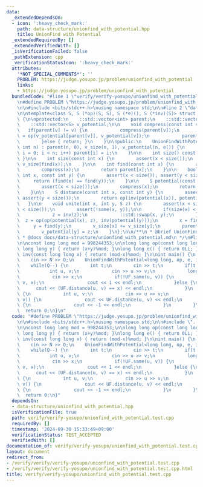 ```yaml
---
data:
  _extendedDependsOn:
  - icon: ':heavy_check_mark:'
    path: data-structure/unionfind_with_potential.hpp
    title: UnionFind with Potential
  _extendedRequiredBy: []
  _extendedVerifiedWith: []
  _isVerificationFailed: false
  _pathExtension: cpp
  _verificationStatusIcon: ':heavy_check_mark:'
  attributes:
    '*NOT_SPECIAL_COMMENTS*': ''
    PROBLEM: https://judge.yosupo.jp/problem/unionfind_with_potential
    links:
    - https://judge.yosupo.jp/problem/unionfind_with_potential
  bundledCode: "#line 1 \"verify/verify-yosupo/unionfind_with_potential.test.cpp\"\
    \n#define PROBLEM \"https://judge.yosupo.jp/problem/unionfind_with_potential\"\
    \n\n#include <bits/stdc++.h>\nusing namespace std;\n\n#line 2 \"data-structure/unionfind_with_potential.hpp\"\
    \n\ntemplate<class S, S (*op)(S, S), S (*e)(), S (*inv)(S)> struct UnionFindWithPotential\
    \ {\n\nprotected:\n    ::std::vector<int> parent;\n    ::std::vector<int> v_size;\n\
    \    ::std::vector<S> v_potential;\n\n    void compress(const int v) {\n     \
    \   if(parent[v] != v) {\n            compress(parent[v]);\n            v_potential[v]\
    \ = op(v_potential[parent[v]], v_potential[v]);\n            parent[v] = parent[parent[v]];\n\
    \        }else { return; }\n    }\n\npublic:\n    UnionFindWithPotential(const\
    \ int n) : parent(n, 0), v_size(n, 1), v_potential(n, e()) {\n        for(int\
    \ i = 0; i < n; i++) parent[i] = i;\n    }\n\n    int size() const { return ::std::size(parent);\
    \ }\n\n    int size(const int x) {\n        assert(x < size());\n        return\
    \ v_size[find(x)];\n    }\n\n    int find(const int x) {\n        assert(x < size());\n\
    \        compress(x);\n        return parent[x];\n    }\n\n    bool same(const\
    \ int x, const int y) {\n        assert(x < size()); assert(y < size());\n   \
    \     return (find(x) == find(y));\n    }\n\n    S potential(const int x) {\n\
    \        assert(x < size());\n        compress(x);\n        return v_potential[x];\n\
    \    }\n\n    S distance(const int x, const int y) {\n        assert(x < size());\
    \ assert(y < size());\n        return op(inv(potential(x)), potential(y));\n \
    \   }\n\n    void unite(int x, int y, S z) {\n        assert(x < size()); assert(y\
    \ < size());\n        assert(!same(x, y));\n\n        if(size(x) < size(y)) {\n\
    \            z = inv(z);\n            ::std::swap(x, y);\n        }\n\n      \
    \  z = op(op(potential(x), z), inv(potential(y)));\n        x = find(x);\n   \
    \     y = find(y);\n        v_size[x] += v_size[y];\n        parent[y] = x;\n\
    \        v_potential[y] = z;\n    }\n};\n\n/**\n * @brief UnionFind with Potential\n\
    \ * @docs docs/data-structure/unionfind_with_potential.md\n */\n#line 7 \"verify/verify-yosupo/unionfind_with_potential.test.cpp\"\
    \n\nconst long long mod = 998244353;\n\nlong long op(const long long x, const\
    \ long long y) { return (x+y)%mod; }\nlong long e() { return 0LL; }\nlong long\
    \ inv(const long long x) { return (mod-x)%mod; }\n\nint main() {\n    int N, Q;\n\
    \    cin >> N >> Q;\n    UnionFindWithPotential<long long, op, e, inv> UF(N);\n\
    \    while(Q--) {\n        int t;\n        cin >> t;\n        if(t == 0) {\n \
    \           int u, v;\n            cin >> u >> v;\n            long long x;\n\
    \            cin >> x;\n            if(!UF.same(u, v)) {\n                UF.unite(u,\
    \ v, x);\n                cout << 1 << endl;\n            }else {\n          \
    \      cout << (UF.distance(u, v) == x) << endl;\n            }\n        }else\
    \ {\n            int u, v;\n            cin >> u >> v;\n            if(UF.same(u,\
    \ v)) {\n                cout << UF.distance(u, v) << endl;\n            }else\
    \ {\n                cout << -1 << endl;\n            }\n        }\n    }\n  \
    \  return 0;\n}\n"
  code: "#define PROBLEM \"https://judge.yosupo.jp/problem/unionfind_with_potential\"\
    \n\n#include <bits/stdc++.h>\nusing namespace std;\n\n#include \"../../data-structure/unionfind_with_potential.hpp\"\
    \n\nconst long long mod = 998244353;\n\nlong long op(const long long x, const\
    \ long long y) { return (x+y)%mod; }\nlong long e() { return 0LL; }\nlong long\
    \ inv(const long long x) { return (mod-x)%mod; }\n\nint main() {\n    int N, Q;\n\
    \    cin >> N >> Q;\n    UnionFindWithPotential<long long, op, e, inv> UF(N);\n\
    \    while(Q--) {\n        int t;\n        cin >> t;\n        if(t == 0) {\n \
    \           int u, v;\n            cin >> u >> v;\n            long long x;\n\
    \            cin >> x;\n            if(!UF.same(u, v)) {\n                UF.unite(u,\
    \ v, x);\n                cout << 1 << endl;\n            }else {\n          \
    \      cout << (UF.distance(u, v) == x) << endl;\n            }\n        }else\
    \ {\n            int u, v;\n            cin >> u >> v;\n            if(UF.same(u,\
    \ v)) {\n                cout << UF.distance(u, v) << endl;\n            }else\
    \ {\n                cout << -1 << endl;\n            }\n        }\n    }\n  \
    \  return 0;\n}"
  dependsOn:
  - data-structure/unionfind_with_potential.hpp
  isVerificationFile: true
  path: verify/verify-yosupo/unionfind_with_potential.test.cpp
  requiredBy: []
  timestamp: '2024-09-30 15:33:49+09:00'
  verificationStatus: TEST_ACCEPTED
  verifiedWith: []
documentation_of: verify/verify-yosupo/unionfind_with_potential.test.cpp
layout: document
redirect_from:
- /verify/verify/verify-yosupo/unionfind_with_potential.test.cpp
- /verify/verify/verify-yosupo/unionfind_with_potential.test.cpp.html
title: verify/verify-yosupo/unionfind_with_potential.test.cpp
---
```

